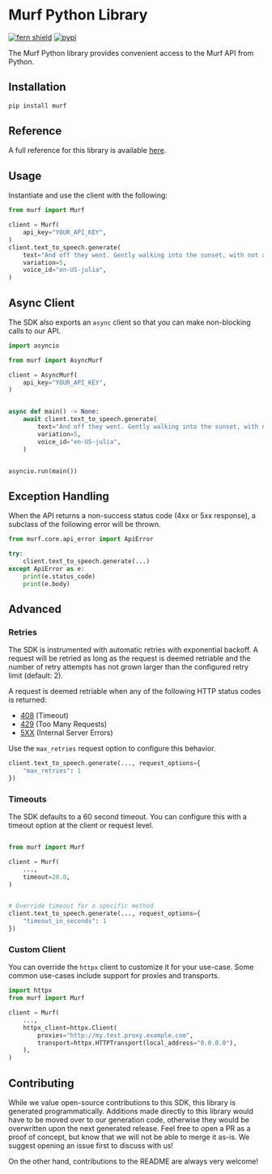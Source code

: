 # Murf Python Library

[![fern shield](https://img.shields.io/badge/%F0%9F%8C%BF-Built%20with%20Fern-brightgreen)](https://buildwithfern.com?utm_source=github&utm_medium=github&utm_campaign=readme&utm_source=https%3A%2F%2Fgithub.com%2Fmurf-ai%2Fmurf-python-sdk)
[![pypi](https://img.shields.io/pypi/v/murf)](https://pypi.python.org/pypi/murf)

The Murf Python library provides convenient access to the Murf API from Python.

## Installation

```sh
pip install murf
```

## Reference

A full reference for this library is available [here](./reference.md).

## Usage

Instantiate and use the client with the following:

```python
from murf import Murf

client = Murf(
    api_key="YOUR_API_KEY",
)
client.text_to_speech.generate(
    text="And off they went. Gently walking into the sunset, with not a single care in the world",
    variation=5,
    voice_id="en-US-julia",
)
```

## Async Client

The SDK also exports an `async` client so that you can make non-blocking calls to our API.

```python
import asyncio

from murf import AsyncMurf

client = AsyncMurf(
    api_key="YOUR_API_KEY",
)


async def main() -> None:
    await client.text_to_speech.generate(
        text="And off they went. Gently walking into the sunset, with not a single care in the world",
        variation=5,
        voice_id="en-US-julia",
    )


asyncio.run(main())
```

## Exception Handling

When the API returns a non-success status code (4xx or 5xx response), a subclass of the following error
will be thrown.

```python
from murf.core.api_error import ApiError

try:
    client.text_to_speech.generate(...)
except ApiError as e:
    print(e.status_code)
    print(e.body)
```

## Advanced

### Retries

The SDK is instrumented with automatic retries with exponential backoff. A request will be retried as long
as the request is deemed retriable and the number of retry attempts has not grown larger than the configured
retry limit (default: 2).

A request is deemed retriable when any of the following HTTP status codes is returned:

- [408](https://developer.mozilla.org/en-US/docs/Web/HTTP/Status/408) (Timeout)
- [429](https://developer.mozilla.org/en-US/docs/Web/HTTP/Status/429) (Too Many Requests)
- [5XX](https://developer.mozilla.org/en-US/docs/Web/HTTP/Status/500) (Internal Server Errors)

Use the `max_retries` request option to configure this behavior.

```python
client.text_to_speech.generate(..., request_options={
    "max_retries": 1
})
```

### Timeouts

The SDK defaults to a 60 second timeout. You can configure this with a timeout option at the client or request level.

```python

from murf import Murf

client = Murf(
    ...,
    timeout=20.0,
)


# Override timeout for a specific method
client.text_to_speech.generate(..., request_options={
    "timeout_in_seconds": 1
})
```

### Custom Client

You can override the `httpx` client to customize it for your use-case. Some common use-cases include support for proxies
and transports.
```python
import httpx
from murf import Murf

client = Murf(
    ...,
    httpx_client=httpx.Client(
        proxies="http://my.test.proxy.example.com",
        transport=httpx.HTTPTransport(local_address="0.0.0.0"),
    ),
)
```

## Contributing

While we value open-source contributions to this SDK, this library is generated programmatically.
Additions made directly to this library would have to be moved over to our generation code,
otherwise they would be overwritten upon the next generated release. Feel free to open a PR as
a proof of concept, but know that we will not be able to merge it as-is. We suggest opening
an issue first to discuss with us!

On the other hand, contributions to the README are always very welcome!
